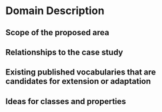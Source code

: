 # Domain Description 

## Scope of the proposed area

## Relationships to the case study

## Existing published vocabularies that are candidates for extension or adaptation

## Ideas for classes and properties
